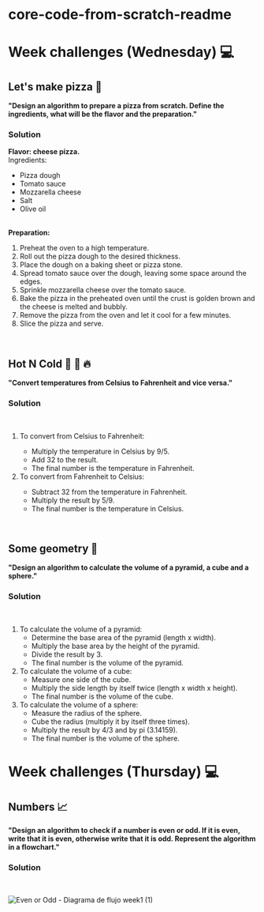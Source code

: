 # core-code-from-scratch-readme
<h1>Week challenges (Wednesday) 💻</h1>
<h2>Let's make pizza 🍕</h2>
<b>"Design an algorithm to prepare a pizza from scratch. Define the ingredients, what will be the flavor and the preparation."</b>
<h3>Solution</h3>
  <b>Flavor: cheese pizza.</b><br>
Ingredients:
<ul>
  <li>Pizza dough</li>
  <li>Tomato sauce</li>
  <li>Mozzarella cheese</li>
  <li>Salt</li>
  <li>Olive oil</li>
</ul><br>
  <b>Preparation:</b>
<ol>
  <li>Preheat the oven to a high temperature.</li>
  <li>Roll out the pizza dough to the desired thickness.</li>
  <li>Place the dough on a baking sheet or pizza stone.</li>
  <li>Spread tomato sauce over the dough, leaving some space around the edges.</li>
  <li>Sprinkle mozzarella cheese over the tomato sauce.</li>
  <li>Bake the pizza in the preheated oven until the crust is golden brown and the cheese is melted and bubbly.</li>
  <li>Remove the pizza from the oven and let it cool for a few minutes.</li>
  <li>Slice the pizza and serve.</li>
</ol><br>

<h2>Hot N Cold 🤒 🧊 🔥</h2>
<b>"Convert temperatures from Celsius to Fahrenheit and vice versa."</b>
<h3>Solution</h3><br>
<ol>
  <li>To convert from Celsius to Fahrenheit:</li>
    <ul>
       <li>Multiply the temperature in Celsius by 9/5.</li>
       <li>Add 32 to the result.</li>
       <li>The final number is the temperature in Fahrenheit.</li>
    </ul>
   <li>To convert from Fahrenheit to Celsius:</li>
    <ul>
       <li>Subtract 32 from the temperature in Fahrenheit.</li>
       <li>Multiply the result by 5/9.</li>
       <li>The final number is the temperature in Celsius.</li>
    </ul>
</ol><br>

<h2>Some geometry 📐</h2>
<b>"Design an algorithm to calculate the volume of a pyramid, a cube and a sphere."</b>
<h3>Solution</h3><br>
<ol>
  <li>To calculate the volume of a pyramid:
    <ul>
      <li>Determine the base area of the pyramid (length x width).</li>
      <li>Multiply the base area by the height of the pyramid.</li>
      <li>Divide the result by 3.</li>
      <li>The final number is the volume of the pyramid.</li>
    </ul>
  </li>
  <li>To calculate the volume of a cube:
    <ul>
      <li>Measure one side of the cube.</li>
      <li>Multiply the side length by itself twice (length x width x height).</li>
      <li>The final number is the volume of the cube.</li>
    </ul>
  </li>
  <li>To calculate the volume of a sphere:
    <ul>
      <li>Measure the radius of the sphere.</li>
      <li>Cube the radius (multiply it by itself three times).</li>
      <li>Multiply the result by 4/3 and by pi (3.14159).</li>
      <li>The final number is the volume of the sphere.</li>
    </ul>
  </li>
</ol>
<h1>Week challenges (Thursday) 💻</h1>
<h2>Numbers 📈</h2>
<b>"Design an algorithm to check if a number is even or odd. If it is even, write that it is even, otherwise write that it is odd. Represent the algorithm in a flowchart."</b>
<h3>Solution</h3><br>

![Even or Odd -  Diagrama de flujo week1 (1)](https://user-images.githubusercontent.com/76753050/229239320-571b6dd8-4087-44c4-8d68-38a05ddc7595.png)


